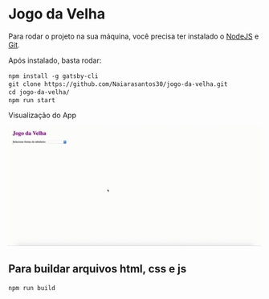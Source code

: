 # Jogo da Velha

Para rodar o projeto na sua máquina, você precisa ter instalado o [NodeJS](https://nodejs.org/en/) e [Git](https://git-scm.com/book/pt-br/v2/Come%C3%A7ando-Instalando-o-Git).

Após instalado, basta rodar:

```shell
npm install -g gatsby-cli
git clone https://github.com/Naiarasantos30/jogo-da-velha.git
cd jogo-da-velha/
npm run start
```

Visualização do App

![view of app](src/images/jogo-da-velha.gif)

## Para buildar arquivos html, css e js

```shell
npm run build
```
